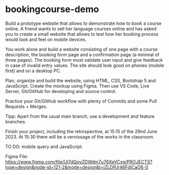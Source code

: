 # bookingcourse-demo

Build a prototype website that allows to demonstrate how to book a course online. A friend wants to sell her language courses online and has asked you to create a small website that allows to test how her booking process would look and feel on mobile devices. 

You work alone and build a website consisting of one page with a course description, the booking form page and a confirmation page (a minimal of three pages). The booking form must validate user input and give feedback in case of invalid entry values. The site should look good on phones (mobile first) and on a desktop PC.

Plan, organize and build the website, using HTML, CSS, Bootstrap 5 and JavaScript. Create the mockup using Figma. Then use VS Code, Live Server, Git/GitHub for developing and source control.

Practice your Git/GitHub workflow with plenty of Commits and some Pull Requests + Merges.

Tipp: Apart from the usual main branch, use a development and feature branches.

Finish your project, including the retrospective, at 15:15 of the 29nd June 2023. At 15:30 there will be a vernissage of the works in the classroom.


TO DO: mobile query and JavaScript. 

Figma File: https://www.figma.com/file/UI7dQoyZDWdm7u76XeVCxg/PROJECTS?type=design&node-id=121-2&mode=design&t=iZLDPJr46FdlCaO6-0

